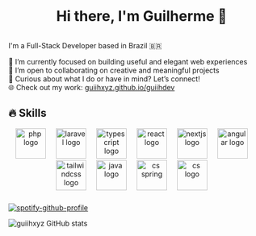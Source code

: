<div id="user-content-toc">
  <ul align="center">
    <summary><h1 style="display: inline-block">Hi there, I'm Guilherme 👋</h1></summary>
</div>

<p>
I'm a Full-Stack Developer based in Brazil 🇧🇷

🚀 I’m currently focused on building useful and elegant web experiences <br>
🤝 I’m open to collaborating on creative and meaningful projects <br>
🧠 Curious about what I do or have in mind? Let’s connect! <br>
🌐 Check out my work: [guiihxyz.github.io/guiihdev](https://guiihxyz.github.io/guiihdev)
</p>

<!--[
**guiihxyz/guiihxyz** is a ✨ _special_ ✨ repository because its `README.md` (this file) appears on your GitHub profile.

Here are some ideas to get you started:

- 🔭 I’m currently working on ...
- 🌱 I’m currently learning ...
- 👯 I’m looking to collaborate on ...
- 🤔 I’m looking for help with ...
- 💬 Ask me about ...
- 📫 How to reach me: ...
- 😄 Pronouns: ...
- ⚡ Fun fact: ...
-->

## 🔥 Skills
<div align="center">
  <img src="https://skillicons.dev/icons?i=php" height="60" alt="php logo"  />
  <img width="12" />
  <img src="https://skillicons.dev/icons?i=laravel" height="60" alt="laravel logo"  />
  <img width="12" />
  <img src="https://skillicons.dev/icons?i=ts" height="60" alt="typescript logo"  />
  <img width="12" />
  <img src="https://skillicons.dev/icons?i=react" height="60" alt="react logo"  />
  <img width="12" />
  <img src="https://skillicons.dev/icons?i=nextjs" height="60" alt="nextjs logo"  />
  <img width="12" />
<img src="https://skillicons.dev/icons?i=angular" height="60" alt="angular logo"  />
  <img width="12" />
  <img src="https://skillicons.dev/icons?i=tailwind" height="60" alt="tailwindcss logo"  />
  <img width="12" />
  <img src="https://skillicons.dev/icons?i=java" height="60" alt="java logo"  />
  <img width="12" />
  <img src="https://skillicons.dev/icons?i=spring" height="60" alt="cs spring"  />
  <img width="12" />
  <img src="https://skillicons.dev/icons?i=cs" height="60" alt="cs logo"  />
  <img width="12" />
</div>
      
###

[![spotify-github-profile](https://spotify-github-profile.kittinanx.com/api/view?uid=313bqn5rqsek5d25tjnghppziwgm&cover_image=true&theme=natemoo-re&show_offline=false&background_color=121212&interchange=false&bar_color=53b14f&bar_color_cover=false)](https://github.com/kittinan/spotify-github-profile)

![guiihxyz GitHub stats](https://github-readme-stats.vercel.app/api?username=guiihxyz&show_icons=true&theme=dark)
